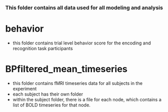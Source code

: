 ### This folder contains all data used for all modeling and analysis

# behavior
 - this folder contains trial level behavior score for the encoding and recognition task participants 
# BPfiltered_mean_timeseries
 - this folder contains fMRI timeseries data for all subjects in the experiment
 - each subject has their own folder
 - within the subject folder, there is a file for each node, which contains a list of BOLD timeseries for that node.